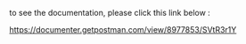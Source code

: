 to see the documentation, please click this link below :

https://documenter.getpostman.com/view/8977853/SVtR3r1Y